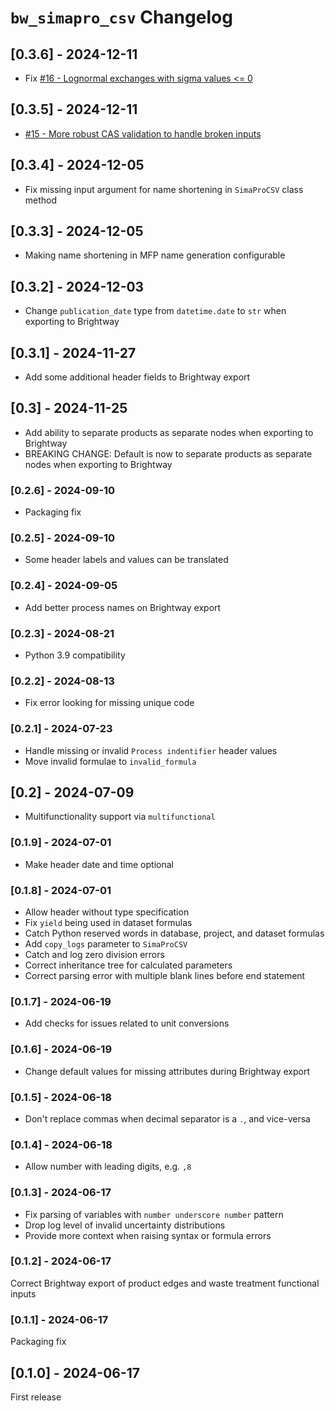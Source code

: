 # `bw_simapro_csv` Changelog

## [0.3.6] - 2024-12-11

* Fix [#16 - Lognormal exchanges with sigma values <= 0](https://github.com/brightway-lca/bw_simapro_csv/issues/16)

## [0.3.5] - 2024-12-11

* [#15 - More robust CAS validation to handle broken inputs](https://github.com/brightway-lca/bw_simapro_csv/pull/15)

## [0.3.4] - 2024-12-05

* Fix missing input argument for name shortening in `SimaProCSV` class method

## [0.3.3] - 2024-12-05

* Making name shortening in MFP name generation configurable

## [0.3.2] - 2024-12-03

* Change `publication_date` type from `datetime.date` to `str` when exporting to Brightway

## [0.3.1] - 2024-11-27

* Add some additional header fields to Brightway export

## [0.3] - 2024-11-25

* Add ability to separate products as separate nodes when exporting to Brightway
* BREAKING CHANGE: Default is now to separate products as separate nodes when exporting to Brightway

### [0.2.6] - 2024-09-10

* Packaging fix

### [0.2.5] - 2024-09-10

* Some header labels and values can be translated

### [0.2.4] - 2024-09-05

* Add better process names on Brightway export

### [0.2.3] - 2024-08-21

* Python 3.9 compatibility

### [0.2.2] - 2024-08-13

* Fix error looking for missing unique code

### [0.2.1] - 2024-07-23

* Handle missing or invalid `Process indentifier` header values
* Move invalid formulae to `invalid_formula`

## [0.2] - 2024-07-09

* Multifunctionality support via `multifunctional`

### [0.1.9] - 2024-07-01

* Make header date and time optional

### [0.1.8] - 2024-07-01

* Allow header without type specification
* Fix `yield` being used in dataset formulas
* Catch Python reserved words in database, project, and dataset formulas
* Add `copy_logs` parameter to `SimaProCSV`
* Catch and log zero division errors
* Correct inheritance tree for calculated parameters
* Correct parsing error with multiple blank lines before end statement

### [0.1.7] - 2024-06-19

* Add checks for issues related to unit conversions

### [0.1.6] - 2024-06-19

* Change default values for missing attributes during Brightway export

### [0.1.5] - 2024-06-18

* Don't replace commas when decimal separator is a `.`, and vice-versa

### [0.1.4] - 2024-06-18

* Allow number with leading digits, e.g. `,8`

### [0.1.3] - 2024-06-17

* Fix parsing of variables with `number underscore number` pattern
* Drop log level of invalid uncertainty distributions
* Provide more context when raising syntax or formula errors

### [0.1.2] - 2024-06-17

Correct Brightway export of product edges and waste treatment functional inputs

### [0.1.1] - 2024-06-17

Packaging fix

## [0.1.0] - 2024-06-17

First release

